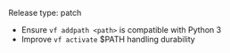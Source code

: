 Release type: patch

* Ensure `vf addpath <path>` is compatible with Python 3
* Improve `vf activate` $PATH handling durability
